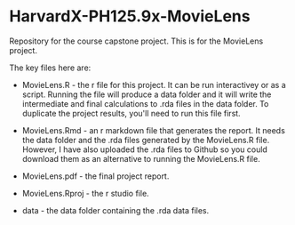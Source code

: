 # HarvardX-PH125.9x-MovieLens
Repository for the course capstone project. This is for the MovieLens project.

The key files here are:

* MovieLens.R - the r file for this project. It can be run interactivey or as a script. Running the file will produce a data folder and it will write the intermediate and final calculations to .rda files in the data folder. To duplicate the project results, you'll need to run this file first.

* MovieLens.Rmd - an r markdown file that generates the report. It needs the data folder and the .rda files generated by the MovieLens.R file. However, I have also uploaded the .rda files to Github so you could download them as an alternative to running the MovieLens.R file.

* MovieLens.pdf - the final project report.

* MovieLens.Rproj - the r studio file.

* data - the data folder containing the .rda data files. 
